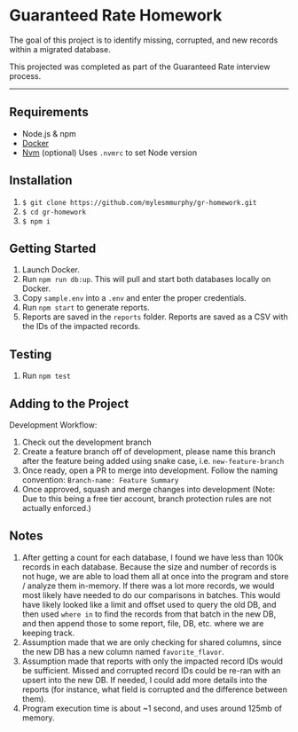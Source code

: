 # Guaranteed Rate Homework

The goal of this project is to identify missing, corrupted, and new records within a migrated database.

This projected was completed as part of the Guaranteed Rate interview process.

---
## Requirements

* Node.js & npm
* [Docker](https://docs.docker.com/get-docker/)
* [Nvm](https://github.com/nvm-sh/nvm) (optional) Uses `.nvmrc` to set Node version


## Installation

1. `$ git clone https://github.com/mylesmmurphy/gr-homework.git`
2. `$ cd gr-homework`
3. `$ npm i`

## Getting Started

1. Launch Docker.
2. Run `npm run db:up`. This will pull and start both databases locally on Docker.
3. Copy `sample.env` into a `.env` and enter the proper credentials.
4. Run `npm start` to generate reports.
5. Reports are saved in the `reports` folder. Reports are saved as a CSV with the IDs of the impacted records.

## Testing
1. Run `npm test`

## Adding to the Project

Development Workflow:
1. Check out the development branch
2. Create a feature branch off of development, please name this branch after the feature being added using snake case, i.e. `new-feature-branch`
3. Once ready, open a PR to merge into development. Follow the naming convention: `Branch-name: Feature Summary`
4. Once approved, squash and merge changes into development (Note: Due to this being a free tier account, branch protection rules are not actually enforced.)

## Notes

1. After getting a count for each database, I found we have less than 100k records in each database. Because the size and number of records is not huge, we are able to load them all at once into the program and store / analyze them in-memory. If there was a lot more records, we would most likely have needed to do our comparisons in batches. This would have likely looked like a limit and offset used to query the old DB, and then used `where in` to find the records from that batch in the new DB, and then append those to some report, file, DB, etc. where we are keeping track.
2. Assumption made that we are only checking for shared columns, since the new DB has a new column named `favorite_flavor`.
3. Assumption made that reports with only the impacted record IDs would be sufficient. Missed and corrupted record IDs could be re-ran with an upsert into the new DB. If needed, I could add more details into the reports (for instance, what field is corrupted and the difference between them).
4. Program execution time is about ~1 second, and uses around 125mb of memory.
